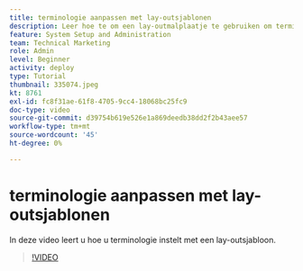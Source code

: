 ```yaml
---
title: terminologie aanpassen met lay-outsjablonen
description: Leer hoe te om een lay-outmalplaatje te gebruiken om terminologie aan te passen die in het gebruikersinterface voor taken, projecten, en andere punten wordt gezien.
feature: System Setup and Administration
team: Technical Marketing
role: Admin
level: Beginner
activity: deploy
type: Tutorial
thumbnail: 335074.jpeg
kt: 8761
exl-id: fc8f31ae-61f8-4705-9cc4-18068bc25fc9
doc-type: video
source-git-commit: d39754b619e526e1a869deedb38dd2f2b43aee57
workflow-type: tm+mt
source-wordcount: '45'
ht-degree: 0%

---
```


# terminologie aanpassen met lay-outsjablonen

In deze video leert u hoe u terminologie instelt met een lay-outsjabloon.

>[!VIDEO](https://video.tv.adobe.com/v/335074/?quality=12)
